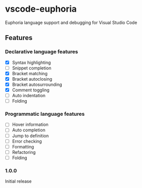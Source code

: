 # vscode-euphoria

Euphoria language support and debugging for Visual Studio Code

## Features

### Declarative language features

- [x] Syntax highlighting
- [ ] Snippet completion
- [x] Bracket matching
- [x] Bracket autoclosing
- [x] Bracket autosurrounding
- [x] Comment toggling
- [ ] Auto indentation
- [ ] Folding

### Programmatic language features

- [ ] Hover information
- [ ] Auto completion
- [ ] Jump to definition
- [ ] Error checking
- [ ] Formatting
- [ ] Refactoring
- [ ] Folding

### 1.0.0

Initial release

